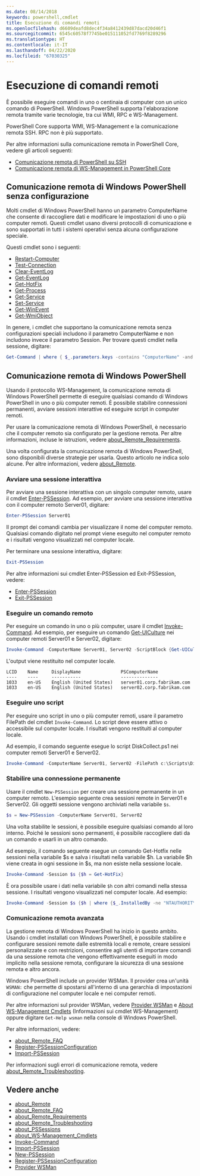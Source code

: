 ```yaml
---
ms.date: 08/14/2018
keywords: powershell,cmdlet
title: Esecuzione di comandi remoti
ms.openlocfilehash: d6609deafd8dec4f34a8412439d87dacd20d46f1
ms.sourcegitcommit: 6545c60578f7745be015111052fd7769f8289296
ms.translationtype: HT
ms.contentlocale: it-IT
ms.lasthandoff: 04/22/2020
ms.locfileid: "67030325"
---
```

# <a name="running-remote-commands"></a>Esecuzione di comandi remoti

È possibile eseguire comandi in uno o centinaia di computer con un unico comando di PowerShell. Windows PowerShell supporta l'elaborazione remota tramite varie tecnologie, tra cui WMI, RPC e WS-Management.

PowerShell Core supporta WMI, WS-Management e la comunicazione remota SSH. RPC non è più supportato.

Per altre informazioni sulla comunicazione remota in PowerShell Core, vedere gli articoli seguenti:

- [Comunicazione remota di PowerShell su SSH][ssh-remoting]
- [Comunicazione remota di WS-Management in PowerShell Core][wsman-remoting]

## <a name="windows-powershell-remoting-without-configuration"></a>Comunicazione remota di Windows PowerShell senza configurazione

Molti cmdlet di Windows PowerShell hanno un parametro ComputerName che consente di raccogliere dati e modificare le impostazioni di uno o più computer remoti. Questi cmdlet usano diversi protocolli di comunicazione e sono supportati in tutti i sistemi operativi senza alcuna configurazione speciale.

Questi cmdlet sono i seguenti:

- [Restart-Computer](/powershell/module/microsoft.powershell.management/restart-computer)
- [Test-Connection](/powershell/module/microsoft.powershell.management/test-connection)
- [Clear-EventLog](/powershell/module/microsoft.powershell.management/clear-eventlog)
- [Get-EventLog](/powershell/module/microsoft.powershell.management/get-eventlog)
- [Get-HotFix](/powershell/module/microsoft.powershell.management/get-hotfix)
- [Get-Process](/powershell/module/microsoft.powershell.management/get-process)
- [Get-Service](/powershell/module/microsoft.powershell.management/get-service)
- [Set-Service](/powershell/module/microsoft.powershell.management/set-service)
- [Get-WinEvent](/powershell/module/microsoft.powershell.diagnostics/get-winevent)
- [Get-WmiObject](/powershell/module/microsoft.powershell.management/get-wmiobject)

In genere, i cmdlet che supportano la comunicazione remota senza configurazioni speciali includono il parametro ComputerName e non includono invece il parametro Session. Per trovare questi cmdlet nella sessione, digitare:

```powershell
Get-Command | where { $_.parameters.keys -contains "ComputerName" -and $_.parameters.keys -notcontains "Session"}
```

## <a name="windows-powershell-remoting"></a>Comunicazione remota di Windows PowerShell

Usando il protocollo WS-Management, la comunicazione remota di Windows PowerShell permette di eseguire qualsiasi comando di Windows PowerShell in uno o più computer remoti. È possibile stabilire connessioni permanenti, avviare sessioni interattive ed eseguire script in computer remoti.

Per usare la comunicazione remota di Windows PowerShell, è necessario che il computer remoto sia configurato per la gestione remota.
Per altre informazioni, incluse le istruzioni, vedere [about_Remote_Requirements](/powershell/module/microsoft.powershell.core/about/about_remote_requirements).

Una volta configurata la comunicazione remota di Windows PowerShell, sono disponibili diverse strategie per usarla.
Questo articolo ne indica solo alcune. Per altre informazioni, vedere [about_Remote](/powershell/module/microsoft.powershell.core/about/about_remote).

### <a name="start-an-interactive-session"></a>Avviare una sessione interattiva

Per avviare una sessione interattiva con un singolo computer remoto, usare il cmdlet [Enter-PSSession](/powershell/module/microsoft.powershell.core/enter-pssession).
Ad esempio, per avviare una sessione interattiva con il computer remoto Server01, digitare:

```powershell
Enter-PSSession Server01
```

Il prompt dei comandi cambia per visualizzare il nome del computer remoto. Qualsiasi comando digitato nel prompt viene eseguito nel computer remoto e i risultati vengono visualizzati nel computer locale.

Per terminare una sessione interattiva, digitare:

```powershell
Exit-PSSession
```

Per altre informazioni sui cmdlet Enter-PSSession ed Exit-PSSession, vedere:

- [Enter-PSSession](/powershell/module/microsoft.powershell.core/enter-pssession)
- [Exit-PSSession](/powershell/module/microsoft.powershell.core/exit-pssession)

### <a name="run-a-remote-command"></a>Eseguire un comando remoto

Per eseguire un comando in uno o più computer, usare il cmdlet [Invoke-Command](/powershell/module/microsoft.powershell.core/invoke-command). Ad esempio, per eseguire un comando [Get-UICulture](/powershell/module/microsoft.powershell.utility/get-uiculture) nei computer remoti Server01 e Server02, digitare:

```powershell
Invoke-Command -ComputerName Server01, Server02 -ScriptBlock {Get-UICulture}
```

L'output viene restituito nel computer locale.

```output
LCID    Name     DisplayName               PSComputerName
----    ----     -----------               --------------
1033    en-US    English (United States)   server01.corp.fabrikam.com
1033    en-US    English (United States)   server02.corp.fabrikam.com
```

### <a name="run-a-script"></a>Eseguire uno script

Per eseguire uno script in uno o più computer remoti, usare il parametro FilePath del cmdlet `Invoke-Command`. Lo script deve essere attivo o accessibile sul computer locale. I risultati vengono restituiti al computer locale.

Ad esempio, il comando seguente esegue lo script DiskCollect.ps1 nei computer remoti Server01 e Server02.

```powershell
Invoke-Command -ComputerName Server01, Server02 -FilePath c:\Scripts\DiskCollect.ps1
```

### <a name="establish-a-persistent-connection"></a>Stabilire una connessione permanente

Usare il cmdlet `New-PSSession` per creare una sessione permanente in un computer remoto. L'esempio seguente crea sessioni remote in Server01 e Server02. Gli oggetti sessione vengono archiviati nella variabile `$s`.

```powershell
$s = New-PSSession -ComputerName Server01, Server02
```

Una volta stabilite le sessioni, è possibile eseguire qualsiasi comando al loro interno. Poiché le sessioni sono permanenti, è possibile raccogliere dati da un comando e usarli in un altro comando.

Ad esempio, il comando seguente esegue un comando Get-Hotfix nelle sessioni nella variabile $s e salva i risultati nella variabile $h. La variabile $h viene creata in ogni sessione in $s, ma non esiste nella sessione locale.

```powershell
Invoke-Command -Session $s {$h = Get-HotFix}
```

È ora possibile usare i dati nella variabile `$h` con altri comandi nella stessa sessione. I risultati vengono visualizzati nel computer locale. Ad esempio:

```powershell
Invoke-Command -Session $s {$h | where {$_.InstalledBy -ne "NTAUTHORITY\SYSTEM"}}
```

### <a name="advanced-remoting"></a>Comunicazione remota avanzata

La gestione remota di Windows PowerShell ha inizio in questo ambito. Usando i cmdlet installati con Windows PowerShell, è possibile stabilire e configurare sessioni remote dalle estremità locali e remote, creare sessioni personalizzate e con restrizioni, consentire agli utenti di importare comandi da una sessione remota che vengono effettivamente eseguiti in modo implicito nella sessione remota, configurare la sicurezza di una sessione remota e altro ancora.

Windows PowerShell include un provider WSMan. Il provider crea un'unità `WSMAN:` che permette di spostarsi all'interno di una gerarchia di impostazioni di configurazione nel computer locale e nei computer remoti.

Per altre informazioni sul provider WSMan, vedere [Provider WSMan](https://technet.microsoft.com/library/dd819476.aspx) e [About WS-Management Cmdlets](/powershell/module/microsoft.powershell.core/about/about_ws-management_cmdlets) (Informazioni sui cmdlet WS-Management) oppure digitare `Get-Help wsman` nella console di Windows PowerShell.

Per altre informazioni, vedere:

- [about_Remote_FAQ](https://technet.microsoft.com/library/dd315359.aspx)
- [Register-PSSessionConfiguration](https://go.microsoft.com/fwlink/?LinkId=821508)
- [Import-PSSession](https://go.microsoft.com/fwlink/?LinkId=821821)

Per informazioni sugli errori di comunicazione remota, vedere [about_Remote_Troubleshooting](https://technet.microsoft.com/library/dd347642.aspx).

## <a name="see-also"></a>Vedere anche

- [about_Remote](https://technet.microsoft.com/library/9b4a5c87-9162-4adf-bdfe-fbc80b9b8970)
- [about_Remote_FAQ](https://technet.microsoft.com/library/e23702fd-9415-4a98-9975-390a4d3adc42)
- [about_Remote_Requirements](https://technet.microsoft.com/library/da213949-134c-4741-b307-81f4492ba1bd)
- [about_Remote_Troubleshooting](https://technet.microsoft.com/library/2f890148-8578-49ed-85ea-79a489dd6317)
- [about_PSSessions](https://technet.microsoft.com/library/7a9b4e0e-fa1b-47b0-92f6-6e2995d70acb)
- [about_WS-Management_Cmdlets](https://technet.microsoft.com/library/6ed3370a-ea10-45a5-9493-696aeace27ed)
- [Invoke-Command](/powershell/module/microsoft.powershell.core/invoke-command)
- [Import-PSSession](https://go.microsoft.com/fwlink/?LinkId=821821)
- [New-PSSession](https://go.microsoft.com/fwlink/?LinkId=821498)
- [Register-PSSessionConfiguration](https://go.microsoft.com/fwlink/?LinkId=821508)
- [Provider WSMan](https://technet.microsoft.com/library/66fe1241-e08f-49ca-832f-a84c33ca8735)

[wsman-remoting]: WSMan-Remoting-in-PowerShell-Core.md
[ssh-remoting]: SSH-Remoting-in-PowerShell-Core.md
